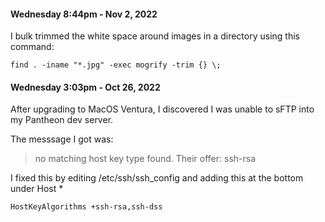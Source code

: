#### Wednesday 8:44pm - Nov 2, 2022

I bulk trimmed the white space around images in a directory using this command:

`find . -iname "*.jpg" -exec mogrify -trim {} \;`

#### Wednesday 3:03pm - Oct 26, 2022

After upgrading to MacOS Ventura, I discovered I was unable to sFTP into my Pantheon dev server.

The messsage I got was: 
>no matching host key type found. Their offer: ssh-rsa

I fixed this by editing /etc/ssh/ssh_config and adding this at the bottom under Host *

`HostKeyAlgorithms +ssh-rsa,ssh-dss`
